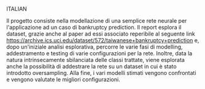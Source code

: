ITALIAN

Il progetto consiste nella modellazione di una semplice rete neurale per l'applicazione ad un caso di bankruptcy prediction. Il report esplora il dataset, grazie anche al paper ad essi associato reperibile al seguente link https://archive.ics.uci.edu/dataset/572/taiwanese+bankruptcy+prediction e, dopo un'iniziale analisi esplorativa, percorre le varie fasi di modelling, addestramento e testing di varie configurazioni per la rete. Inoltre, data la natura intrinsecamente sbilanciata delle classi trattate, viene esplorata anche la possibilità di addestrare la rete su un dataset in cui è stato introdotto oversampling. Alla fine, i vari modelli stimati vengono confrontati e vengono valutate le migliori configurazioni.
